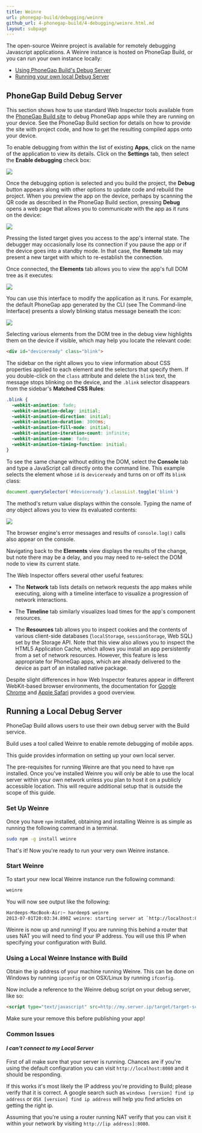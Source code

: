 ```yaml
---
title: Weinre
url: phonegap-build/debugging/weinre
github_url: 4-phonegap-build/4-debugging/weinre.html.md
layout: subpage
---
```


The open-source Weinre project is available for remotely debugging Javascript applications. A Weinre instance is hosted on PhoneGap Build, or you can run your own instance locally:

- [Using PhoneGap Build's Debug Server](#phonegap-build-debug-server)
- [Running your own local Debug Server](#running-a-local-debug-server)

## PhoneGap Build Debug Server

This section shows how to use standard Web Inspector tools available from the <a href="https://build.phonegap.com" target="_blank">PhoneGap Build site</a> to debug PhoneGap apps while they are running on your device.  See the PhoneGap Build section for details on how to provide the site with project code, and how to get the resulting compiled apps onto your device.

To enable debugging from within the list of existing __Apps__, click on the name of the application to view its details. Click on the __Settings__ tab, then select the __Enable debugging__ check box:

![](/images/phonegap-build/pgbuild_dbg_select.png)

Once the debugging option is selected and you build the project, the __Debug__ button appears along with other options to update code and rebuild the project. When you preview the app on the device, perhaps by scanning the QR code as described in the PhoneGap Build section, pressing __Debug__ opens a web page that allows you to communicate with the app as it runs on the device:

![](/images/phonegap-build/pgbuild_dbg_remote.png)

Pressing the listed target gives you access to the app's internal state.  The debugger may occasionally lose its connection if you pause the app or if the device goes into a standby mode. In that case, the __Remote__ tab may present a new target with which to re-establish the connection.

Once connected, the __Elements__ tab allows you to view the app's full DOM tree as it executes:

![](/images/phonegap-build/pgbuild_dbg_elements.png)

You can use this interface to modify the application as it runs. For example, the default PhoneGap app generated by the CLI (see The Command-line Interface) presents a slowly blinking status message beneath the icon:

![](/images/phonegap-build/pgbuild_dbg_blink.png)

Selecting various elements from the DOM tree in the debug view highlights them on the device if visible, which may help you locate the relevant code:

```html
<div id="deviceready" class="blink">
```

The sidebar on the right allows you to view information about CSS properties applied to each element and the selectors that specify them.  If you double-click on the `class` attribute and delete the `blink` text, the message stops blinking on the device, and the `.blink` selector disappears from the sidebar's __Matched CSS Rules__:

```css
.blink {
  -webkit-animation: fade;
  -webkit-animation-delay: initial;
  -webkit-animation-direction: initial;
  -webkit-animation-duration: 3000ms;
  -webkit-animation-fill-mode: initial;
  -webkit-animation-iteration-count: infinite;
  -webkit-animation-name: fade;
  -webkit-animation-timing-function: initial;
}
```

To see the same change without editing the DOM, select the __Console__ tab and type a JavaScript call directly onto the command line. This example selects the element whose `id` is `deviceready` and turns on or off its `blink` class:

```js
document.querySelector('#deviceready').classList.toggle('blink')
```

The method's return value displays within the console. Typing the name of _any_ object allows you to view its evaluated contents:

![](/images/phonegap-build/pgbuild_dbg_toggle.png)

The browser engine's error messages and results of `console.log()` calls also appear on the console.

Navigating back to the __Elements__ view displays the results of the change, but note there may be a delay, and you may need to re-select the DOM node to view its current state.

The Web Inspector offers several other useful features:

- The __Network__ tab lists details on network requests the app makes while executing, along with a timeline interface to visualize a progression of network interactions.

- The __Timeline__ tab similarly visualizes load times for the app's component resources.

- The __Resources__ tab allows you to inspect cookies and the contents of various client-side databases (`localStorage`, `sessionStorage`, Web SQL) set by the Storage API.  Note that this view also allows you to inspect the HTML5 Application Cache, which allows you install an app persistently from a set of network resources. However, this feature is less appropriate for PhoneGap apps, which are already delivered to the device as part of an installed native package.

Despite slight differences in how Web Inspector features appear in different WebKit-based browser environments, the documentation for <a href="https://developers.google.com/chrome-developer-tools/" target="_blank">Google Chrome</a>
and <a href="https://developer.apple.com/library/safari/documentation/AppleApplications/Conceptual/Safari_Developer_Guide/Introduction/Introduction.html" target="_blank">Apple Safari</a> provides a good overview.

## Running a Local Debug Server

PhoneGap Build allows users to use their own debug server with the Build service.

Build uses a tool called Weinre to enable remote debugging of mobile apps.

This guide provides information on setting up your own local server.

The pre-requisites for running Weinre are that you need to have `npm` installed. Once you've installed Weinre you will only be able to use the local server within your own network unless you plan to host it on a publicly accessible location. This will require additional setup that is outside the scope of this guide.

### Set Up Weinre

Once you have `npm` installed, obtaining and installing Weinre is as simple as running the following command in a terminal.

```sh
sudo npm -g install weinre
```

That's it! Now you're ready to run your very own Weinre instance.

### Start Weinre

To start your new local Weinre instance run the following command:

```sh
weinre
```

You will now see output like the following:

```sh
Hardeeps-MacBook-Air:~ hardeep$ weinre
2013-07-01T20:03:34.890Z weinre: starting server at `http://localhost:8080`
```

Weinre is now up and running! If you are running this behind a router that uses NAT you will need to find your IP address. You will use this IP when specifying your configuration with Build.

### Using a Local Weinre Instance with Build

Obtain the ip address of your machine running Weinre. This can be done on Windows by running `ipconfig` or on OSX/Linux by running `ifconfig`.

Now include a reference to the Weinre debug script on your debug server, like so:

```html
<script type="text/javascript" src=http://my.server.ip/target/target-script-min.js#some_unique_key"></script>
```

<div class="alert-info">Make sure your remove this before publishing your app!</div>

### Common Issues

#### *I can't connect to my Local Server*

First of all make sure that your server is running. Chances are if you're using the default configuration you can visit `http://localhost:8080` and it should be responding.

If this works it's most likely the IP address you're providing to Build; please verify that it is correct. A google search such as `windows [version] find ip address` or `OSX [version] find ip address` will help you find articles on getting the right ip.

Assuming that you're using a router running NAT verify that you can visit it within your network by visiting `http://[ip address]:8080`.
